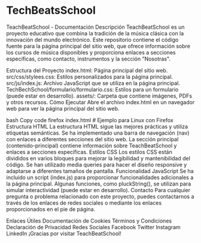 # TechBeatsSchool
TeachBeatSchool - Documentación
Descripción
TeachBeatSchool es un proyecto educativo que combina la tradición de la música clásica con la innovación del mundo electrónico. Este repositorio contiene el código fuente para la página principal del sitio web, que ofrece información sobre los cursos de música disponibles y proporciona enlaces a secciones específicas, como contacto, instrumentos y la sección "Nosotras".

Estructura del Proyecto
index.html: Página principal del sitio web.
src/css/stylees.css: Estilos personalizados para la página principal.
src/js/index.js: Archivo JavaScript que se utiliza en la página principal.
TechBechSchool/formulario/formulario.css: Estilos para un formulario (puede estar en desarrollo).
assets/: Carpeta que contiene imágenes, PDFs y otros recursos.
Cómo Ejecutar
Abre el archivo index.html en un navegador web para ver la página principal del sitio web.

bash
Copy code
firefox index.html  # Ejemplo para Linux con Firefox
Estructura HTML
La estructura HTML sigue las mejores prácticas y utiliza etiquetas semánticas.
Se ha implementado una barra de navegación (nav) con enlaces a diferentes secciones del sitio web.
La sección principal (contenido-principal) contiene información sobre TeachBeatSchool y enlaces a secciones específicas.
Estilos CSS
Los estilos CSS están divididos en varios bloques para mejorar la legibilidad y mantenibilidad del código.
Se han utilizado media queries para hacer el diseño responsive y adaptarse a diferentes tamaños de pantalla.
Funcionalidad JavaScript
Se ha incluido un script (index.js) para proporcionar funcionalidades adicionales a la página principal.
Algunas funciones, como pluckString(), se utilizan para simular interactividad (puede estar en desarrollo).
Contacto
Para cualquier pregunta o problema relacionado con este proyecto, puedes contactarnos a través de los enlaces de redes sociales o mediante los enlaces proporcionados en el pie de página.

Enlaces Útiles
Documentación de Cookies
Términos y Condiciones
Declaración de Privacidad
Redes Sociales
Facebook
Twitter
Instagram
LinkedIn
¡Gracias por visitar TeachBeatSchool!



<!-- 
TechBechSchool - Documentación del Proyecto
Descripción
Bienvenido/a a TechBechSchool, una plataforma educativa dedicada a fusionar la riqueza de la música clásica con la innovación del mundo electrónico. Este proyecto tiene como objetivo proporcionar una experiencia única de aprendizaje musical. La documentación a continuación te guiará a través de la estructura del proyecto, cómo instalarlo, sus características principales y más.

Estructura del Proyecto
index.html: Página principal del sitio web.
src/css/stylees.css: Estilos personalizados para la página principal.
src/js/index.js: Archivo JavaScript utilizado en la página principal.
TechBechSchool/formulario/formulario.css: Estilos para un formulario (posiblemente en desarrollo).
assets/: Carpeta que contiene imágenes, PDFs y otros recursos.
Instrucciones de Ejecución
Abre el archivo index.html en tu navegador web para ver la página principal del sitio web.
Puedes utilizar un servidor web local para una visualización más efectiva.
bash
Copy code
python -m http.server 8000  # Ejemplo para Python 3
Navega a http://localhost:8000 en tu navegador.
Características Principales
Enseñanza Multidisciplinaria: Ofrecemos cursos de batería, guitarra, DJ y piano.
Innovación y Tradición: Fusionamos la tradición de la música clásica con la innovación de la música electrónica.
Experiencia Visual Atractiva: Capturas de pantalla y diseño visual atractivo para una experiencia de usuario envolvente.
Capturas de Pantalla


Tecnologías Utilizadas
HTML5, CSS3, JavaScript: Para el desarrollo front-end.
[Otros Frameworks o Bibliotecas]: [Descripción si se usan otros frameworks o bibliotecas].
[Base de Datos, si aplicable]: [Descripción si se utiliza una base de datos].
Instrucciones de Uso
Barra de Navegación: Utiliza la barra de navegación para acceder a diferentes secciones del sitio.
Explora los Cursos: Descubre nuestros cursos haciendo clic en las imágenes en la sección principal.
Contacto: Accede a la sección de contacto para obtener más información y recursos útiles.
Contribución
¡Gracias por considerar contribuir al proyecto! Si deseas contribuir, sigue estos pasos:

Haz un fork del proyecto.
Crea una rama para tu función/bugfix: git checkout -b feature/nueva-funcion.
Realiza tus cambios y haz commit: git commit -m 'Agrega nueva función'.
Sube tus cambios: git push origin feature/nueva-funcion.
Envía una solicitud de extracción (Pull Request).
Problemas Conocidos
[Lista de problemas conocidos, si los hay].
Contacto
Si tienes alguna pregunta o comentario, no dudes en ponerte en contacto con nosotros:

Nombre del Desarrollador o Equipo: [Nombre del Desarrollador o Nombre del Equipo].
Correo Electrónico: [Correo Electrónico].
Redes Sociales: [Enlaces a Redes Sociales].
Licencia
Este proyecto está bajo la Licencia [nombre de la licencia]. Consulta el archivo LICENSE.md para obtener más detalles.

¡Gracias por ser parte de TechBechSchool! ¡Esperamos que disfrutes de nuestra plataforma educativa! -->